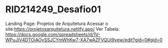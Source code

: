 # RID214249_Desafio01
Landing Page: Projetos de Arquitetura
Acessar o site:https://projetosarquitetura.netlify.app/
Ver Tabela: https://docs.google.com/spreadsheets/d/1V-WPuJIV4DTOiAOySSJCYmWhKw7-XA7wAZFVQUi9vew/edit?gid=0#gid=0
